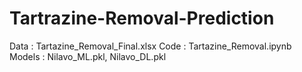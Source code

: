 # Tartrazine-Removal-Prediction

Data : Tartazine_Removal_Final.xlsx
Code : Tartazine_Removal.ipynb
Models : Nilavo_ML.pkl, Nilavo_DL.pkl

